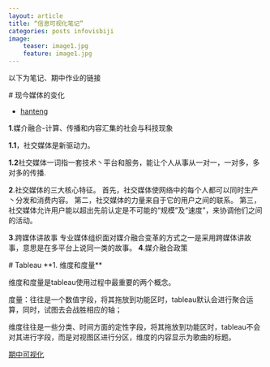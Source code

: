 ```yaml
---
layout: article 
title: “信息可视化笔记” 
categories: posts infovisbiji
image:
    teaser: image1.jpg
    feature: image1.jpg
---
```


以下为笔记、期中作业的链接
<div class="row">
<div class="col-md-4" markdown="1">
# 现今媒体的变化


- [hanteng](http://www.jianshu.com/p/fa4f07dcb669)

**1**.媒介融合-计算、传播和内容汇集的社会与科技现象

**1.1**，社交媒体是新驱动力。

**1.2**社交媒体一词指一套技术丶平台和服务，能让个人从事从一对一，一对多，多对多的传播.

**2**.社交媒体的三大核心特征。
首先，社交媒体使网络中的每个人都可以同时生产丶分发和消费内容。
第二，社交媒体的力量来自于它的用户之间的联系。
第三，社交媒体允许用户能以超出先前认定是不可能的“规模”及“速度”，来协调他们之间的活动。

**3**.跨媒体讲故事
专业媒体组织面对媒介融合变革的方式之一是采用跨媒体讲故事，意思是在多平台上说同一类的故事。
**4**.媒介融合政策
</div>
<div class="col-md-4" markdown="1">
# Tableau
**1. 维度和度量**
 
维度和度量是tableau使用过程中最重要的两个概念。

度量：往往是一个数值字段，将其拖放到功能区时，tableau默认会进行聚合运算，同时，试图去会战胜相应的轴；

维度往往是一些分类、时间方面的定性字段，将其拖放到功能区时，tableau不会对其进行字段，而是对视图区进行分区，维度的内容显示为歌曲的标题。


[期中可视化]


[期中可视化]: https://jsyucker.github.io/infovis/
</div>
</div>
